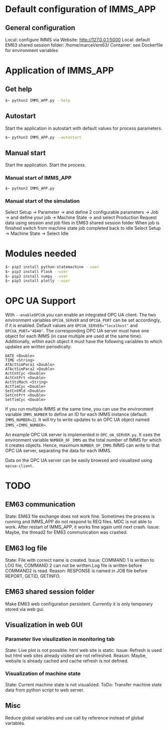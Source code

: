 # Default configuration of IMMS_APP

## General configuration
Local: configure IMMS via Website: http://127.0.0.1:5000
Local: default EM63 shared session folder: /home/marcel/em63/
Container: see Dockerfile for environment variables

# Application of IMMS_APP

## Get help
```sh
$~ python3 IMMS_APP.py --help
```

## Autostart
Start the application in autostart with default values for process parameters.
```sh
$~ python3 IMMS_APP.py --autostart
```

## Manual start
Start the application. Start the process.

### Manual start of IMMS_APP
```sh
$~ python3 IMMS_APP.py
```

### Manual start of the simulation
Select Setup
&rarr; Parameter &rarr; and define 2 configurable parameters
&rarr; Job &rarr; and define your job
&rarr; Machine State &rarr; and select Production
Request data using session and job files in EM63 shared session folder
When job is finished switch from machine state job completed back to idle
Select Setup &rarr; Machine State &rarr; Select Idle

# Modules needed
```sh
$~ pip3 install python-statemachine --user
$~ pip3 install Flask --user
$~ pip3 install numpy --user
$~ pip3 install plotly --user
```

# OPC UA Support
With `--enableOPCUA` you can enable an integrated OPC UA client.
The two environment variables  `OPCUA_SERVER` and `OPCUA_PORT` can be set accordingly, if it is enabled.
Default values are `OPCUA_SERVER="localhost"` and `OPCUA_PORT="4840"`.
The corresponding OPC UA server must have one object for each IMMS (in case multiple are used at the same time).
Additionally, within each object it must have the following variables to which updates are written periodically:

```
DATE <Double>
TIME <String>
ATActSimPara1 <Double>
ATActSimPara2 <Double>
ActCntCyc <Double>
ActCntPrt <Double>
ActStsMach <String>
ActTimCyc <Double>
SetCntMld <Double>
SetCntPrt <Double>
SetTimCyc <Double>
```

If you run multiple IMMS at the same time, you can use the environment variable ``IMMS_NUMBER`` to define an ID for each IMMS instance (default: ``IMMS_NUMBER=1``).
It will try to write updates to an OPC UA object named ``IMMS_<IMMS_NUMBER>``.

An example OPC UA server is implemented in ``OPC_UA_SERVER.py``.
It uses the environment variable ``NUMBER_OF_IMMS`` as the total number of IMMS for which it creates objects.
Hence, maximum ``NUMBER_OF_IMMS`` IMMS can write to that OPC UA server, separating the data for each IMMS.

Data on the OPC UA server can be easily browsed and visualized using ``opcua-client``.

# TODO

## EM63 communication
State: EM63 file exchange does not work fine.
Sometimes the process is running and IMMS_APP do not respond to REQ files. 
MDC is not able to work. After restart of IMMS_APP, it works fine again until next crash.
Issue: Maybe, the thread2 for EM63 communication was crashed. 

## EM63 log file
State: File with correct name is created.
Issue: COMMAND 1 is written to LOG file, COMMAND 2 can not be written.Log file is written before COMMAND2 is read.
Reason: RESPONSE is named in JOB file before REPORT, GETID, GETINFO.

## EM63 shared session folder
Make EM63 web configuration persistent.
Currently it is only temporary stored via web gui.

## Visualization in web GUI

### Parameter live visulization in monitoring tab
State: Live plot is not possible. html web site is static.
Issue: Refresh is used but html web sites already visited are not refreshed.
Reason: Maybe, website is already cached and cache refresh is not defined.

### Visualization of machine state
State: Current machine state is not visualized.
ToDo: Transfer machine state data from python script to web server.

## Misc
Reduce global variables and use call by reference instead of global variables.
